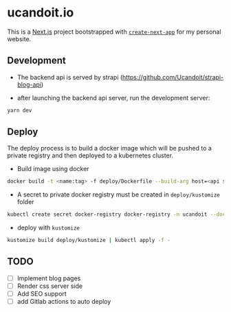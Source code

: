 # ucandoit.io

This is a [Next.js](https://nextjs.org/) project bootstrapped with [`create-next-app`](https://github.com/vercel/next.js/tree/canary/packages/create-next-app) for my personal website.

## Development

- The backend api is served by strapi (<https://github.com/Ucandoit/strapi-blog-api>)

- after launching the backend api server, run the development server:

```bash
yarn dev
```

## Deploy

The deploy process is to build a docker image which will be pushed to a private registry and then deployed to a kubernetes cluster.

- Build image using docker

```bash
docker build -t <name:tag> -f deploy/Dockerfile --build-arg host=<api server> .
```

- A secret to private docker registry must be created in `deploy/kustomize` folder

```bash
kubectl create secret docker-registry docker-registry -n ucandoit --docker-server=<registry> --docker-username=<USER> --docker-password=<PASSWORD> --dry-run=client -o yaml > secret-registry.yaml
```

- deploy with `kustomize`

```bash
kustomize build deploy/kustomize | kubectl apply -f -
```

## TODO

- [ ] Implement blog pages
- [ ] Render css server side
- [ ] Add SEO support
- [ ] add Gitlab actions to auto deploy
